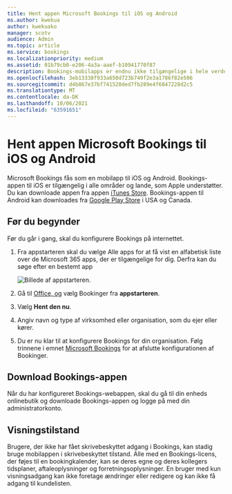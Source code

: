 ```yaml
---
title: Hent appen Microsoft Bookings til iOS og Android
ms.author: kwekua
author: kwekuako
manager: scotv
audience: Admin
ms.topic: article
ms.service: bookings
ms.localizationpriority: medium
ms.assetid: 01b79cb0-e206-4a3a-aaef-b10941770f87
description: Bookings-mobilapps er endnu ikke tilgængelige i hele verden. I denne artikel vises de lande/områder, hvor apps er tilgængelige nu.
ms.openlocfilehash: 3eb13338f933a650d723b749f2e3a1786f82e506
ms.sourcegitcommit: d4b867e37bf741528ded7fb289e4f6847228d2c5
ms.translationtype: MT
ms.contentlocale: da-DK
ms.lasthandoff: 10/06/2021
ms.locfileid: "63591651"
---
```

# <a name="get-the-microsoft-bookings-app-for-ios-and-android"></a>Hent appen Microsoft Bookings til iOS og Android

Microsoft Bookings fås som en mobilapp til iOS og Android. Bookings-appen til iOS er tilgængelig i alle områder og lande, som Apple understøtter. Du kan downloade appen fra appen [iTunes Store](https://apps.apple.com/app/microsoft-bookings/id1065657468). Bookings-appen til Android kan downloades fra [Google Play Store](https://play.google.com/store/apps/details?id=com.microsoft.exchange.bookings) i USA og Canada.

## <a name="before-you-begin"></a>Før du begynder

Før du går i gang, skal du konfigurere Bookings på internettet.

1. Fra appstarteren skal du vælge Alle apps for at få vist en alfabetisk liste over de Microsoft 365 apps, der er tilgængelige for dig. Derfra kan du søge efter en bestemt app

   ![Billede af appstarteren.](../media/bookings-all-apps-launcher.png)

2. Gå til [Office, og](https://office.com) vælg Bookinger fra **appstarteren**.

3. Vælg **Hent den nu**.

4. Angiv navn og type af virksomhed eller organisation, som du ejer eller kører.

5. Du er nu klar til at konfigurere Bookings for din organisation. Følg trinnene i emnet [Microsoft Bookings](bookings-overview.md) for at afslutte konfigurationen af Bookinger.

## <a name="download-the-bookings-app"></a>Download Bookings-appen

Når du har konfigureret Bookings-webappen, skal du gå til din enheds onlinebutik og downloade Bookings-appen og logge på med din administratorkonto.

## <a name="view-only-mode"></a>Visningstilstand

Brugere, der ikke har fået skrivebeskyttet adgang i Bookings, kan stadig bruge mobilappen i skrivebeskyttet tilstand. Alle med en Bookings-licens, der føjes til en bookingkalender, kan se deres egne og deres kollegers tidsplaner, aftaleoplysninger og forretningsoplysninger. En bruger med kun visningsadgang kan ikke foretage ændringer eller redigere og kan ikke få adgang til kundelisten.
